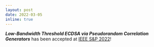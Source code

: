 ```yaml
---
layout: post
date: 2022-03-05
inline: true
---
```


<em><b>Low-Bandwidth Threshold ECDSA via Pseudorandom Correlation Generators</b></em> has been accepted at [IEEE S&P 2022](https://www.ieee-security.org/TC/SP2022/index.html)!
